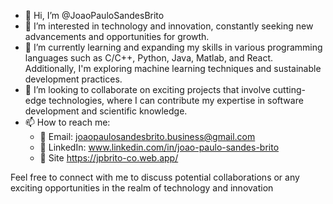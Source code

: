 - 👋 Hi, I’m @JoaoPauloSandesBrito
- 👀 I’m interested in technology and innovation, constantly seeking new advancements and opportunities for growth.
- 🌱 I’m currently learning and expanding my skills in various programming languages such as C/C++, Python, Java, Matlab, and React. Additionally, I'm exploring machine learning techniques and sustainable development practices.
- 💞️ I’m looking to collaborate on exciting projects that involve cutting-edge technologies, where I can contribute my expertise in software development and scientific knowledge.
- 📫 How to reach me:
    - 📧 Email: joaopaulosandesbrito.business@gmail.com
    - 💼 LinkedIn: www.linkedin.com/in/joao-paulo-sandes-brito
    - 🌟 Site https://jpbrito-co.web.app/

Feel free to connect with me to discuss potential collaborations or any exciting opportunities in the realm of technology and innovation
